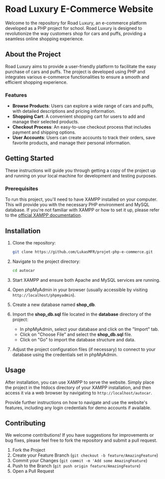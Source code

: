# Road Luxury E-Commerce Website

Welcome to the repository for Road Luxury, an e-commerce platform developed as a PHP project for school. Road Luxury is designed to revolutionize the way customers shop for cars and puffs, providing a seamless online shopping experience.

## About the Project

Road Luxury aims to provide a user-friendly platform to facilitate the easy purchase of cars and puffs. The project is developed using PHP and integrates various e-commerce functionalities to ensure a smooth and efficient shopping experience. 

### Features

- **Browse Products**: Users can explore a wide range of cars and puffs, with detailed descriptions and pricing information.
- **Shopping Cart**: A convenient shopping cart for users to add and manage their selected products.
- **Checkout Process**: An easy-to-use checkout process that includes payment and shipping options.
- **User Accounts**: Users can create accounts to track their orders, save favorite products, and manage their personal information.

## Getting Started

These instructions will guide you through getting a copy of the project up and running on your local machine for development and testing purposes.

### Prerequisites

To run this project, you'll need to have XAMPP installed on your computer. This will provide you with the necessary PHP environment and MySQL database. If you're not familiar with XAMPP or how to set it up, please refer to the [official XAMPP documentation](https://www.apachefriends.org/index.html).

## Installation

1. Clone the repository:
   ```bash
   git clone https://github.com/LukasMFR/projet-php-e-commerce.git
   ```

2. Navigate to the project directory:
    ```bash
    cd autocar
    ```

3. Start XAMPP and ensure both Apache and MySQL services are running.

4. Open phpMyAdmin in your browser (usually accessible by visiting `http://localhost/phpmyadmin`).

5. Create a new database named **shop_db**.

6. Import the **shop_db.sql** file located in the **database** directory of the project:
    - In phpMyAdmin, select your database and click on the "Import" tab.
    - Click on "Choose File" and select the **shop_db.sql** file.
    - Click on "Go" to import the database structure and data.

7. Adjust the project configuration files (if necessary) to connect to your database using the credentials set in phpMyAdmin.

## Usage
After installation, you can use XAMPP to serve the website. Simply place the project in the htdocs directory of your XAMPP installation, and then access it via a web browser by navigating to `http://localhost/autocar`.

Provide further instructions on how to navigate and use the website's features, including any login credentials for demo accounts if available.

## Contributing
We welcome contributions! If you have suggestions for improvements or bug fixes, please feel free to fork the repository and submit a pull request.

1. Fork the Project
2. Create your Feature Branch (`git checkout -b feature/AmazingFeature`)
3. Commit your Changes (`git commit -m 'Add some AmazingFeature`)
4. Push to the Branch (`git push origin feature/AmazingFeature`)
5. Open a Pull Request